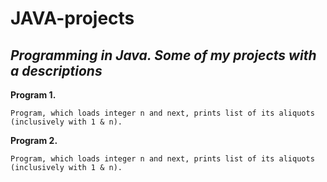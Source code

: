 # JAVA-projects
*Programming in Java. Some of my projects with a descriptions*
---
**Program 1.**
```
Program, which loads integer n and next, prints list of its aliquots (inclusively with 1 & n).
```
**Program 2.**
```
Program, which loads integer n and next, prints list of its aliquots (inclusively with 1 & n).
```

